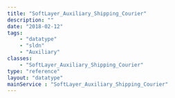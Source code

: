 ```yaml
---
title: "SoftLayer_Auxiliary_Shipping_Courier"
description: ""
date: "2018-02-12"
tags:
    - "datatype"
    - "sldn"
    - "Auxiliary"
classes:
    - "SoftLayer_Auxiliary_Shipping_Courier"
type: "reference"
layout: "datatype"
mainService : "SoftLayer_Auxiliary_Shipping_Courier"
---
```

